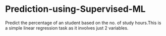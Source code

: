 # Prediction-using-Supervised-ML
Predict the percentage of an student based on the no. of study hours.This is a simple linear regression task as it involves just 2 variables.
